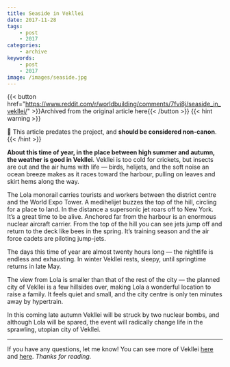 ```yaml
---
title: Seaside in Vekllei
date: 2017-11-28
tags:
    - post
    - 2017
categories:
    - archive
keywords:
    - post
    - 2017
image: /images/seaside.jpg
---
```

{{< button href="https://www.reddit.com/r/worldbuilding/comments/7fvi8j/seaside_in_vekllei/" >}}Archived from the original article here{{< /button >}}
{{< hint warning >}}

🌺 This article predates the project, and **should be considered non-canon**.
{{< /hint >}}

**About this time of year, in the place between high summer and autumn, the weather is good in Vekllei**. Vekllei is too cold for crickets, but insects are out and the air hums with life  —  birds, helijets, and the soft noise an ocean breeze makes as it races toward the harbour, pulling on leaves and skirt hems along the way.

The Lola monorail carries tourists and workers between the district centre and the World Expo Tower. A medihelijet buzzes the top of the hill, circling for a place to land. In the distance a supersonic jet roars off to New York. It’s a great time to be alive.
Anchored far from the harbour is an enormous nuclear aircraft carrier. From the top of the hill you can see jets jump off and return to the deck like bees in the spring. It’s training season and the air force cadets are piloting jump-jets.

The days this time of year are almost twenty hours long  —  the nightlife is endless and exhausting. In winter Vekllei rests, sleepy, until springtime returns in late May.

The view from Lola is smaller than that of the rest of the city  —  the planned city of Vekllei is a few hillsides over, making Lola a wonderful location to raise a family. It feels quiet and small, and the city centre is only ten minutes away by hypertrain.

In this coming late autumn Vekllei will be struck by two nuclear bombs, and although Lola will be spared, the event will radically change life in the sprawling, utopian city of Vekllei.

*****

If you have any questions, let me know! You can see more of Vekllei [here](https://www.reddit.com/r/worldbuilding/comments/74l1yc/a_little_vekllei_general_store/) and [here](https://www.reddit.com/r/worldbuilding/comments/75p2nt/watching_the_end_of_the_world/). *Thanks for reading.*
